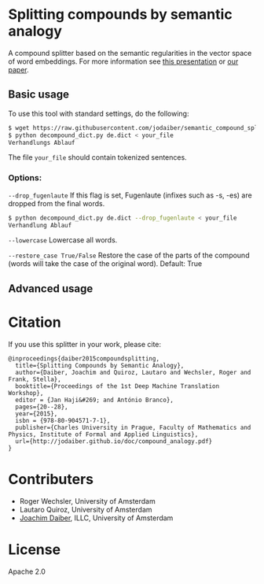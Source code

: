 # Splitting compounds by semantic analogy

A compound splitter based on the semantic regularities in the vector space of word embeddings.
For more information see [this presentation](http://jodaiber.github.io/doc/compound_analogy_slides.pdf) or [our paper](http://jodaiber.github.io/doc/compound_analogy.pdf).

## Basic usage

To use this tool with standard settings, do the following:

```bash
$ wget https://raw.githubusercontent.com/jodaiber/semantic_compound_splitting/master/decompound_dict.py https://raw.githubusercontent.com/jodaiber/semantic_compound_splitting/master/models/de.dict
$ python decompound_dict.py de.dict < your_file
Verhandlungs Ablauf
```

The file `your_file` should contain tokenized sentences.

### Options:

`--drop_fugenlaute` If this flag is set, Fugenlaute (infixes such as -s, -es) are dropped from the final words. 
```bash
$ python decompound_dict.py de.dict --drop_fugenlaute < your_file
Verhandlung Ablauf
```

`--lowercase` Lowercase all words.

`--restore_case True/False` Restore the case of the parts of the compound (words will take the case of the original word). Default: True


## Advanced usage


# Citation

If you use this splitter in your work, please cite:

```
@inproceedings{daiber2015compoundsplitting,
  title={Splitting Compounds by Semantic Analogy},
  author={Daiber, Joachim and Quiroz, Lautaro and Wechsler, Roger and Frank, Stella},
  booktitle={Proceedings of the 1st Deep Machine Translation Workshop},
  editor = {Jan Haji&#269; and António Branco},
  pages={20--28},
  year={2015},
  isbn = {978-80-904571-7-1},
  publisher={Charles University in Prague, Faculty of Mathematics and Physics, Institute of Formal and Applied Linguistics},
  url={http://jodaiber.github.io/doc/compound_analogy.pdf}
}
```

# Contributers

- Roger Wechsler, University of Amsterdam
- Lautaro Quiroz, University of Amsterdam
- [Joachim Daiber](http://jodaiber.de), ILLC, University of Amsterdam


# License

Apache 2.0
